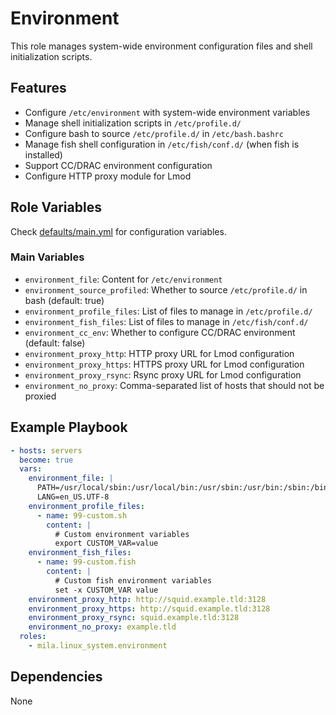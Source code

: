 # Environment

This role manages system-wide environment configuration files and shell
initialization scripts.

## Features

* Configure `/etc/environment` with system-wide environment variables
* Manage shell initialization scripts in `/etc/profile.d/`
* Configure bash to source `/etc/profile.d/` in `/etc/bash.bashrc`
* Manage fish shell configuration in `/etc/fish/conf.d/` (when fish is installed)
* Support CC/DRAC environment configuration
* Configure HTTP proxy module for Lmod

## Role Variables

Check [defaults/main.yml](defaults/main.yml) for configuration variables.

### Main Variables

* `environment_file`: Content for `/etc/environment`
* `environment_source_profiled`: Whether to source `/etc/profile.d/` in bash (default: true)
* `environment_profile_files`: List of files to manage in `/etc/profile.d/`
* `environment_fish_files`: List of files to manage in `/etc/fish/conf.d/`
* `environment_cc_env`: Whether to configure CC/DRAC environment (default: false)
* `environment_proxy_http`: HTTP proxy URL for Lmod configuration
* `environment_proxy_https`: HTTPS proxy URL for Lmod configuration
* `environment_proxy_rsync`: Rsync proxy URL for Lmod configuration
* `environment_no_proxy`: Comma-separated list of hosts that should not be proxied

## Example Playbook

```yaml
- hosts: servers
  become: true
  vars:
    environment_file: |
      PATH=/usr/local/sbin:/usr/local/bin:/usr/sbin:/usr/bin:/sbin:/bin
      LANG=en_US.UTF-8
    environment_profile_files:
      - name: 99-custom.sh
        content: |
          # Custom environment variables
          export CUSTOM_VAR=value
    environment_fish_files:
      - name: 99-custom.fish
        content: |
          # Custom fish environment variables
          set -x CUSTOM_VAR value
    environment_proxy_http: http://squid.example.tld:3128
    environment_proxy_https: http://squid.example.tld:3128
    environment_proxy_rsync: squid.example.tld:3128
    environment_no_proxy: example.tld
  roles:
    - mila.linux_system.environment
```

## Dependencies

None
